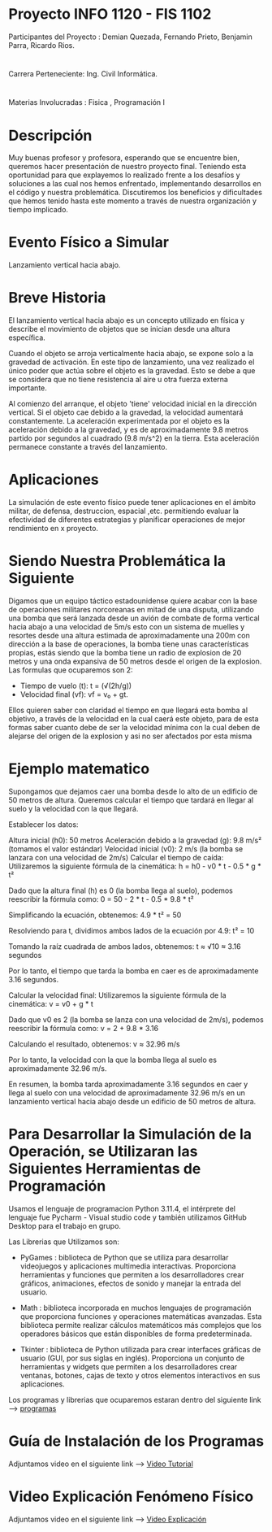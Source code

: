 # Proyecto INFO 1120 - FIS 1102
Participantes del Proyecto : Demian Quezada, Fernando Prieto, Benjamin Parra, Ricardo Rios. 
#
Carrera Perteneciente: Ing. Civil Informática.        
#
Materias Involucradas : Fisica , Programación I 

# Descripción 
Muy buenas profesor y profesora, esperando que se encuentre bien, queremos hacer presentación de nuestro proyecto final.
Teniendo esta oportunidad para que explayemos lo realizado frente a los desafíos y soluciones a las cual nos hemos enfrentado, implementando desarrollos en el código y nuestra problemática.
Discutiremos los beneficios y dificultades que hemos tenido hasta este momento a través de nuestra organización y tiempo implicado. 

# Evento Físico a Simular 
Lanzamiento vertical hacia abajo. 

# Breve Historia
El lanzamiento vertical hacia abajo es un concepto utilizado en física y describe el movimiento de objetos que se inician desde una altura específica.

Cuando el objeto se arroja verticalmente hacia abajo, se expone solo a la gravedad de activación. En este tipo de lanzamiento, una vez realizado el único poder que actúa sobre el objeto es la gravedad. Esto se debe a que se considera que no tiene resistencia al aire u otra fuerza externa importante.

Al comienzo del arranque, el objeto 'tiene' velocidad inicial en la dirección vertical. Si el objeto cae debido a la gravedad, la velocidad aumentará constantemente. La aceleración experimentada por el objeto es la aceleración debido a la gravedad, y es de aproximadamente 9.8 metros partido por segundos al cuadrado (9.8 m/s^2) en la tierra. Esta aceleración permanece constante a través del lanzamiento.


# Aplicaciones
La simulación de este evento físico puede tener aplicaciones en el ámbito militar, de defensa, destruccion, espacial ,etc. permitiendo evaluar la efectividad de diferentes estrategias y planificar operaciones de mejor rendimiento en x proyecto.


# Siendo Nuestra Problemática la Siguiente

Digamos que un equipo táctico estadounidense quiere acabar con la base de operaciones militares norcoreanas en mitad de una disputa, utilizando una bomba que será lanzada desde un avión de combate de forma vertical hacia abajo a una velocidad de 5m/s esto con un sistema de muelles y resortes desde una altura estimada de aproximadamente una 200m con dirección a la base de operaciones, la bomba tiene unas características propias, estás siendo que la bomba tiene un radio de explosion de 20 metros y una onda expansiva de 50 metros desde el origen de la explosion.
Las formulas que ocuparemos son 2: 
+ Tiempo de vuelo (t): t = (√(2h/g))
+ Velocidad final (vf): vf = v₀ + gt.

Ellos quieren saber con claridad el tiempo en que llegará esta bomba al objetivo, a través de la velocidad en la cual caerá este objeto, para de esta formas saber cuanto debe de ser la velocidad mínima con la cual deben de alejarse del origen de la explosion y asi no ser afectados por esta misma

# Ejemplo matematico

Supongamos que dejamos caer una bomba desde lo alto de un edificio de 50 metros de altura. Queremos calcular el tiempo que tardará en llegar al suelo y la velocidad con la que llegará.

Establecer los datos:

Altura inicial (h0): 50 metros
Aceleración debido a la gravedad (g): 9.8 m/s² (tomamos el valor estándar)
Velocidad inicial (v0): 2 m/s (la bomba se lanzara con una velocidad de 2m/s)
Calcular el tiempo de caída:
Utilizaremos la siguiente fórmula de la cinemática:
h = h0 - v0 * t - 0.5 * g * t²

Dado que la altura final (h) es 0 (la bomba llega al suelo), podemos reescribir la fórmula como:
0 = 50 - 2 * t - 0.5 * 9.8 * t²

Simplificando la ecuación, obtenemos:
4.9 * t² = 50

Resolviendo para t, dividimos ambos lados de la ecuación por 4.9:
t² = 10

Tomando la raíz cuadrada de ambos lados, obtenemos:
t ≈ √10 ≈ 3.16 segundos

Por lo tanto, el tiempo que tarda la bomba en caer es de aproximadamente 3.16 segundos.

Calcular la velocidad final:
Utilizaremos la siguiente fórmula de la cinemática:
v = v0 + g * t

Dado que v0 es 2 (la bomba se lanza con una velocidad de 2m/s), podemos reescribir la fórmula como:
v = 2 + 9.8 * 3.16

Calculando el resultado, obtenemos:
v ≈ 32.96 m/s

Por lo tanto, la velocidad con la que la bomba llega al suelo es aproximadamente 32.96 m/s.

En resumen, la bomba tarda aproximadamente 3.16 segundos en caer y llega al suelo con una velocidad de aproximadamente 32.96 m/s en un lanzamiento vertical hacia abajo desde un edificio de 50 metros de altura.

# Para Desarrollar la Simulación de la Operación, se Utilizaran las Siguientes Herramientas de Programación
Usamos el lenguaje de programacion Python 3.11.4, el intérprete del lenguaje fue Pycharm - Visual studio code y también utilizamos GitHub Desktop para el trabajo en grupo.

Las Librerias que Utilizamos son: 

+ PyGames : biblioteca de Python que se utiliza para desarrollar videojuegos y aplicaciones multimedia interactivas. Proporciona herramientas y funciones que permiten a los desarrolladores crear gráficos, animaciones, efectos de sonido y manejar la entrada del usuario.

+ Math : biblioteca incorporada en muchos lenguajes de programación que proporciona funciones y operaciones matemáticas avanzadas. Esta biblioteca permite realizar cálculos matemáticos más complejos que los operadores básicos que están disponibles de forma predeterminada. 

+ Tkinter : biblioteca de Python utilizada para crear interfaces gráficas de usuario (GUI, por sus siglas en inglés). Proporciona un conjunto de herramientas y widgets que permiten a los desarrolladores crear ventanas, botones, cajas de texto y otros elementos interactivos en sus aplicaciones.

Los programas y librerias que ocuparemos estaran dentro del siguiente link --> [programas](https://drive.google.com/drive/folders/1mwAAq_y6OmhLmySDE-CxzDlTXKNUx4OL?usp=sharing)

# Guía de Instalación de los Programas
Adjuntamos video en el siguiente link --> [Video Tutorial](https://youtu.be/GjodcyVgZAs)
# Video Explicación Fenómeno Físico
Adjuntamos video en el siguiente link --> [Video Explicación](https://youtu.be/IEs_uttm9g8)
